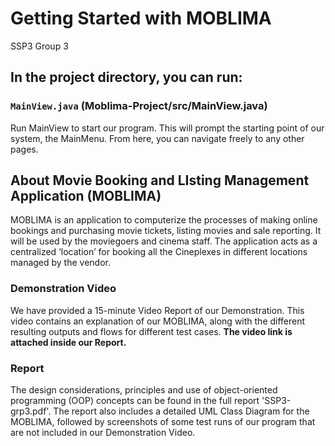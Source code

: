 # Getting Started with MOBLIMA
SSP3 Group 3

## In the project directory, you can run:

### `MainView.java` (Moblima-Project/src/MainView.java)

Run MainView to start our program. This will prompt the starting point of our system, the MainMenu.
From here, you can navigate freely to any other pages.

## About Movie Booking and LIsting Management Application (MOBLIMA)

MOBLIMA is an application to computerize the processes of making online bookings and purchasing movie tickets, listing movies and sale reporting. It will be used by the moviegoers and cinema staff. The application acts as a centralized ‘location’ for booking all the Cineplexes in different locations managed by the vendor.

### Demonstration Video
We have provided a 15-minute Video Report of our Demonstration. This video contains an explanation of our MOBLIMA, along with the different resulting outputs and flows for different test cases. __The video link is attached inside our Report.__

### Report
The design considerations, principles and use of object-oriented programming (OOP) concepts can be found in the full report 'SSP3-grp3.pdf'. The report also includes a detailed UML Class Diagram for the MOBLIMA, followed by screenshots of some test runs of our program that are not included in our Demonstration Video.
